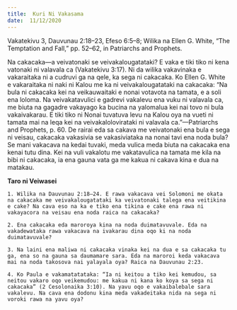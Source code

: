 ```yaml
---
title:  Kuri Ni Vakasama
date:  11/12/2020
---
```


Vakatekivu 3, Dauvunau 2:18–23, Efeso 6:5–8; Wilika na Ellen G. White, “The Temptation and Fall,” pp. 52–62, in Patriarchs and Prophets.

Na cakacaka—a veivatonaki se veivakalougatataki? E vaka e tiki tiko ni kena vatonaki ni valavala ca (Vakatekivu 3:17). Ni da wilika vakavinaka e vakaraitaka ni a cudruvi ga na qele, ka sega ni cakacaka. Ko Ellen G. White e vakaraitaka ni naki ni Kalou me ka ni veivakalougatataki na cakacaka: “Na bula ni cakacaka kei na veikauwaitaki e nonai votavota na tamata, e a soli ena loloma. Na veivakatavulici e gadrevi vakalevu ena vuku ni valavala ca, me biuta na gagadre vakayago ka bucina na yalomalua kei nai tovo ni bula vakaivakarau. E tiki tiko ni Nonai tuvatuva levu na Kalou oya na vueti ni tamata mai na leqa kei na veivakalolovirataki ni valavala ca.”—Patriarchs and Prophets, p. 60. De rairai eda sa cakava me veivatonaki ena bula e sega ni veisau, cakacaka vakasivia se vakasiviataka na nonai tavi ena noda bula? Se mani vakacava na kedai tuvaki, meda vulica meda biuta na cakacaka ena kenai tutu dina. Kei na vuli vakalotu me vakatavulica na tamata me kila na bibi ni cakacaka, ia ena gauna vata ga me kakua ni cakava kina e dua na matakau.

**Taro ni Veiwasei**

`1. Wilika na Dauvunau 2:18–24. E rawa vakacava vei Solomoni me okata na cakacaka me veivakalougatataki ka veivatonaki talega ena veitikina e cake? Na cava eso na ka e tiko ena tikina e cake ena rawa ni vakayacora na veisau ena noda raica na cakacaka?`

`2. Ena cakacaka eda maroroya kina na noda duimatavuvale. Eda na vakadewataka rawa vakacava na ivakarau dina oqo ki na noda duimatavuvale?`

`3. Na laini ena maliwa ni cakacaka vinaka kei na dua e sa cakacaka tu ga, ena so na gauna sa daumamare sara. Eda na maroroi keda vakacava mai na noda takosova nai yalayala oya? Raica na Dauvunau 2:23.`

`4. Ko Paula e vakamatatataka: “Ia ni keitou a tiko kei kemudou, sa neitou vakaro oqo veikemudou: me kakua ni kana ko koya sa sega ni cakacaka” (2 Cesolonaika 3:10). Na yavu oqo e vakaibalebale sara vakalevu. Na cava ena dodonu kina meda vakadeitaka nida na sega ni voroki rawa na yavu oya?`